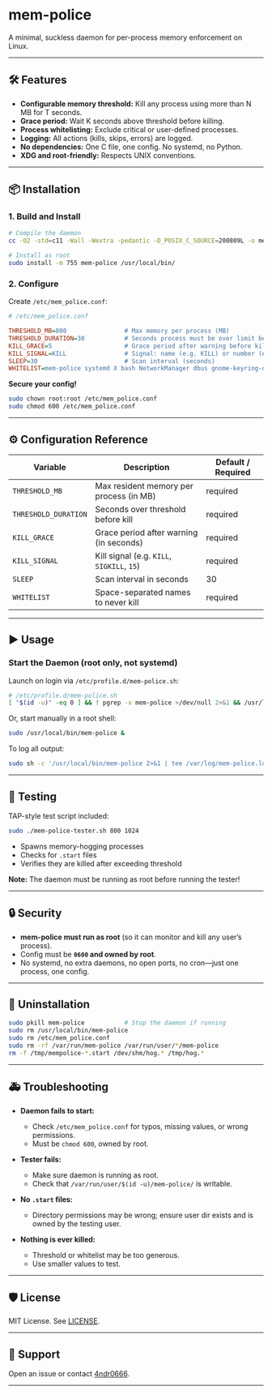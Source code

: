 # mem-police

A minimal, suckless daemon for per-process memory enforcement on Linux.

---

## 🛠️ Features

- **Configurable memory threshold:** Kill any process using more than N MB for T seconds.
- **Grace period:** Wait K seconds above threshold before killing.
- **Process whitelisting:** Exclude critical or user-defined processes.
- **Logging:** All actions (kills, skips, errors) are logged.
- **No dependencies:** One C file, one config. No systemd, no Python.
- **XDG and root-friendly:** Respects UNIX conventions.

---

## 📦 Installation

### 1. Build and Install

```sh
# Compile the daemon
cc -O2 -std=c11 -Wall -Wextra -pedantic -D_POSIX_C_SOURCE=200809L -o mem-police mem-police.c

# Install as root
sudo install -m 755 mem-police /usr/local/bin/
````

### 2. Configure

Create `/etc/mem_police.conf`:

```ini
# /etc/mem_police.conf

THRESHOLD_MB=800                # Max memory per process (MB)
THRESHOLD_DURATION=30           # Seconds process must be over limit before action
KILL_GRACE=5                    # Grace period after warning before kill (s)
KILL_SIGNAL=KILL                # Signal: name (e.g. KILL) or number (e.g. 9)
SLEEP=30                        # Scan interval (seconds)
WHITELIST=mem-police systemd X bash NetworkManager dbus gnome-keyring-daemon
```

**Secure your config!**

```sh
sudo chown root:root /etc/mem_police.conf
sudo chmod 600 /etc/mem_police.conf
```

---

## ⚙️ Configuration Reference

| Variable             | Description                                | Default / Required |
| -------------------- | ------------------------------------------ | ------------------ |
| `THRESHOLD_MB`       | Max resident memory per process (in MB)    | required           |
| `THRESHOLD_DURATION` | Seconds over threshold before kill         | required           |
| `KILL_GRACE`         | Grace period after warning (in seconds)    | required           |
| `KILL_SIGNAL`        | Kill signal (e.g. `KILL`, `SIGKILL`, `15`) | required           |
| `SLEEP`              | Scan interval in seconds                   | 30                 |
| `WHITELIST`          | Space-separated names to never kill        | required           |

---

## ▶️ Usage

### Start the Daemon (root only, not systemd)

Launch on login via `/etc/profile.d/mem-police.sh`:

```sh
# /etc/profile.d/mem-police.sh
[ "$(id -u)" -eq 0 ] && ! pgrep -x mem-police >/dev/null 2>&1 && /usr/local/bin/mem-police &
```

Or, start manually in a root shell:

```sh
sudo /usr/local/bin/mem-police &
```

To log all output:

```sh
sudo sh -c '/usr/local/bin/mem-police 2>&1 | tee /var/log/mem-police.log' &
```

---

## 🧪 Testing

TAP-style test script included:

```sh
sudo ./mem-police-tester.sh 800 1024
```

* Spawns memory-hogging processes
* Checks for `.start` files
* Verifies they are killed after exceeding threshold

**Note:** The daemon must be running as root before running the tester!

---

## 🔒 Security

* **mem-police must run as root** (so it can monitor and kill any user’s process).
* Config must be **`0600` and owned by root**.
* No systemd, no extra daemons, no open ports, no cron—just one process, one config.

---

## 🧹 Uninstallation

```sh
sudo pkill mem-police           # Stop the daemon if running
sudo rm /usr/local/bin/mem-police
sudo rm /etc/mem_police.conf
sudo rm -rf /var/run/mem-police /var/run/user/*/mem-police
rm -f /tmp/mempolice-*.start /dev/shm/hog.* /tmp/hog.*
```

---

## 🚑 Troubleshooting

* **Daemon fails to start:**

  * Check `/etc/mem_police.conf` for typos, missing values, or wrong permissions.
  * Must be `chmod 600`, owned by root.
* **Tester fails:**

  * Make sure daemon is running as root.
  * Check that `/var/run/user/$(id -u)/mem-police/` is writable.
* **No `.start` files:**

  * Directory permissions may be wrong; ensure user dir exists and is owned by the testing user.
* **Nothing is ever killed:**

  * Threshold or whitelist may be too generous.
  * Use smaller values to test.

---

## 🛡️ License

MIT License. See [LICENSE](https://opensource.org/licenses/MIT).

---

## 🙋 Support

Open an issue or contact [4ndr0666](https://github.com/4ndr0666).

---
